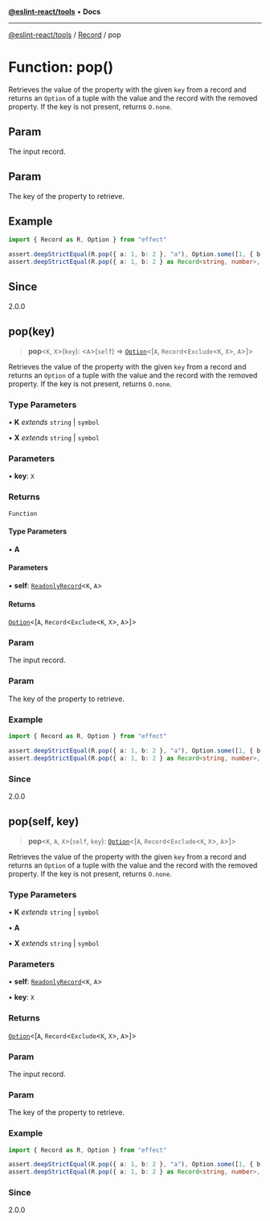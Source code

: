 [**@eslint-react/tools**](../../../README.md) • **Docs**

***

[@eslint-react/tools](../../../README.md) / [Record](../README.md) / pop

# Function: pop()

Retrieves the value of the property with the given `key` from a record and returns an `Option`
of a tuple with the value and the record with the removed property.
If the key is not present, returns `O.none`.

## Param

The input record.

## Param

The key of the property to retrieve.

## Example

```ts
import { Record as R, Option } from "effect"

assert.deepStrictEqual(R.pop({ a: 1, b: 2 }, "a"), Option.some([1, { b: 2 }]))
assert.deepStrictEqual(R.pop({ a: 1, b: 2 } as Record<string, number>, "c"), Option.none())
```

## Since

2.0.0

## pop(key)

> **pop**\<`K`, `X`\>(`key`): \<`A`\>(`self`) => [`Option`](../../O/type-aliases/Option.md)\<[`A`, `Record`\<`Exclude`\<`K`, `X`\>, `A`\>]\>

Retrieves the value of the property with the given `key` from a record and returns an `Option`
of a tuple with the value and the record with the removed property.
If the key is not present, returns `O.none`.

### Type Parameters

• **K** *extends* `string` \| `symbol`

• **X** *extends* `string` \| `symbol`

### Parameters

• **key**: `X`

### Returns

`Function`

#### Type Parameters

• **A**

#### Parameters

• **self**: [`ReadonlyRecord`](../type-aliases/ReadonlyRecord.md)\<`K`, `A`\>

#### Returns

[`Option`](../../O/type-aliases/Option.md)\<[`A`, `Record`\<`Exclude`\<`K`, `X`\>, `A`\>]\>

### Param

The input record.

### Param

The key of the property to retrieve.

### Example

```ts
import { Record as R, Option } from "effect"

assert.deepStrictEqual(R.pop({ a: 1, b: 2 }, "a"), Option.some([1, { b: 2 }]))
assert.deepStrictEqual(R.pop({ a: 1, b: 2 } as Record<string, number>, "c"), Option.none())
```

### Since

2.0.0

## pop(self, key)

> **pop**\<`K`, `A`, `X`\>(`self`, `key`): [`Option`](../../O/type-aliases/Option.md)\<[`A`, `Record`\<`Exclude`\<`K`, `X`\>, `A`\>]\>

Retrieves the value of the property with the given `key` from a record and returns an `Option`
of a tuple with the value and the record with the removed property.
If the key is not present, returns `O.none`.

### Type Parameters

• **K** *extends* `string` \| `symbol`

• **A**

• **X** *extends* `string` \| `symbol`

### Parameters

• **self**: [`ReadonlyRecord`](../type-aliases/ReadonlyRecord.md)\<`K`, `A`\>

• **key**: `X`

### Returns

[`Option`](../../O/type-aliases/Option.md)\<[`A`, `Record`\<`Exclude`\<`K`, `X`\>, `A`\>]\>

### Param

The input record.

### Param

The key of the property to retrieve.

### Example

```ts
import { Record as R, Option } from "effect"

assert.deepStrictEqual(R.pop({ a: 1, b: 2 }, "a"), Option.some([1, { b: 2 }]))
assert.deepStrictEqual(R.pop({ a: 1, b: 2 } as Record<string, number>, "c"), Option.none())
```

### Since

2.0.0

